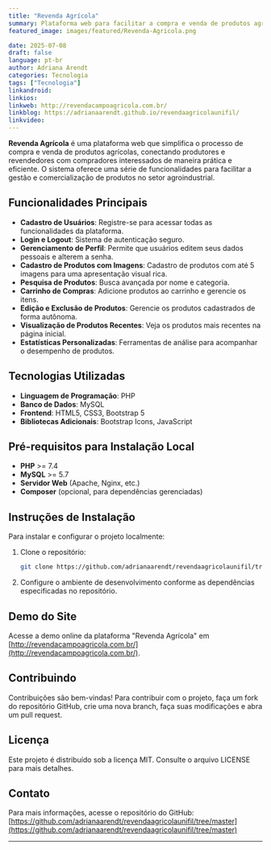 ```yaml
---
title: "Revenda Agrícola"
summary: Plataforma web para facilitar a compra e venda de produtos agrícolas.
featured_image: images/featured/Revenda-Agricola.png

date: 2025-07-08
draft: false
language: pt-br
author: Adriana Arendt
categories: Tecnologia
tags: ["Tecnologia"]
linkandroid: 
linkios:
linkweb: http://revendacampoagricola.com.br/
linkblog: https://adrianaarendt.github.io/revendaagricolaunifil/
linkvideo: 
---
```


**Revenda Agrícola** é uma plataforma web que simplifica o processo de compra e venda de produtos agrícolas, conectando produtores e revendedores com compradores interessados de maneira prática e eficiente. O sistema oferece uma série de funcionalidades para facilitar a gestão e comercialização de produtos no setor agroindustrial.

## Funcionalidades Principais

- **Cadastro de Usuários**: Registre-se para acessar todas as funcionalidades da plataforma.
- **Login e Logout**: Sistema de autenticação seguro.
- **Gerenciamento de Perfil**: Permite que usuários editem seus dados pessoais e alterem a senha.
- **Cadastro de Produtos com Imagens**: Cadastro de produtos com até 5 imagens para uma apresentação visual rica.
- **Pesquisa de Produtos**: Busca avançada por nome e categoria.
- **Carrinho de Compras**: Adicione produtos ao carrinho e gerencie os itens.
- **Edição e Exclusão de Produtos**: Gerencie os produtos cadastrados de forma autônoma.
- **Visualização de Produtos Recentes**: Veja os produtos mais recentes na página inicial.
- **Estatísticas Personalizadas**: Ferramentas de análise para acompanhar o desempenho de produtos.

## Tecnologias Utilizadas

- **Linguagem de Programação**: PHP
- **Banco de Dados**: MySQL
- **Frontend**: HTML5, CSS3, Bootstrap 5
- **Bibliotecas Adicionais**: Bootstrap Icons, JavaScript

## Pré-requisitos para Instalação Local

- **PHP** >= 7.4
- **MySQL** >= 5.7
- **Servidor Web** (Apache, Nginx, etc.)
- **Composer** (opcional, para dependências gerenciadas)

## Instruções de Instalação

Para instalar e configurar o projeto localmente:

1. Clone o repositório:
   ```bash
   git clone https://github.com/adrianaarendt/revendaagricolaunifil/tree/master
   ```

2. Configure o ambiente de desenvolvimento conforme as dependências especificadas no repositório.

## Demo do Site

Acesse a demo online da plataforma "Revenda Agrícola" em [http://revendacampoagricola.com.br/](http://revendacampoagricola.com.br/).

## Contribuindo

Contribuições são bem-vindas! Para contribuir com o projeto, faça um fork do repositório GitHub, crie uma nova branch, faça suas modificações e abra um pull request.

## Licença

Este projeto é distribuído sob a licença MIT. Consulte o arquivo LICENSE para mais detalhes.

## Contato

Para mais informações, acesse o repositório do GitHub: [https://github.com/adrianaarendt/revendaagricolaunifil/tree/master](https://github.com/adrianaarendt/revendaagricolaunifil/tree/master)

---

